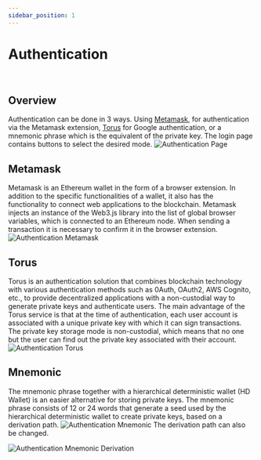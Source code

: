 ```yaml
---
sidebar_position: 1
---
```


# Authentication

&nbsp;

## Overview

Authentication can be done in 3 ways. Using [Metamask](https://metamask.io/), for authentication via
the Metamask extension, [Torus](https://tor.us/) for Google authentication, or a mnemonic phrase which is
the equivalent of the private key. The login page contains buttons to select the desired mode.
![Authentication Page](/img/docs/login-page-dashboard.png) 

## Metamask

Metamask is an Ethereum wallet in the form of a browser extension. In addition to the specific functionalities of a wallet, it also has the functionality to connect web applications to the blockchain. Metamask injects an instance of the Web3.js library into the list of global browser variables, which is connected to an Ethereum node. When sending a transaction it is necessary to confirm it in the browser extension.
![Authentication Metamask](/img/docs/login-page-metamask-dashboard.png)

## Torus

Torus is an authentication solution that combines blockchain technology with various authentication methods such as 0Auth, OAuth2, AWS Cognito, etc., to provide decentralized applications with a non-custodial way to generate private keys and authenticate users.
The main advantage of the Torus service is that at the time of authentication, each user account is associated with a unique private key with which it can sign transactions. The private key storage mode is non-custodial, which means that no one but the user can find out the private key associated with their account.
![Authentication Torus](/img/docs/login-page-torus-dashboard.png)

## Mnemonic

The mnemonic phrase together with a hierarchical deterministic wallet (HD Wallet) is an easier alternative for storing private keys. The mnemonic phrase consists of 12 or 24 words that generate a seed used by the hierarchical deterministic wallet to create private keys, based on a derivation path.
![Authentication Mnemonic](/img/docs/login-page-mnemonic-dashboard.png)
The derivation path can also be changed.

![Authentication Mnemonic Derivation](/img/docs/login-page-derivation-dashboard.png)
